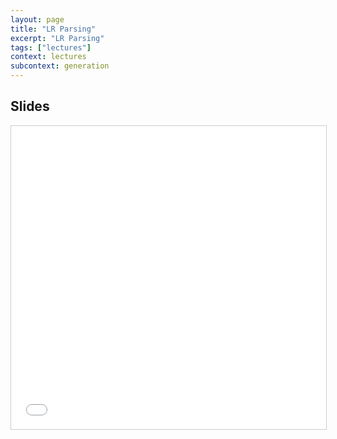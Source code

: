 ```yaml
---
layout: page
title: "LR Parsing"
excerpt: "LR Parsing"
tags: ["lectures"]
context: lectures
subcontext: generation
---
```


## Slides

<iframe src="//www.slideshare.net/slideshow/embed_code/key/fZVpEvblRBPwq0" width="595" height="485" frameborder="0" marginwidth="0" marginheight="0" scrolling="no" style="border:1px solid #CCC; border-width:1px; margin-bottom:5px; max-width: 100%;" allowfullscreen> </iframe>
